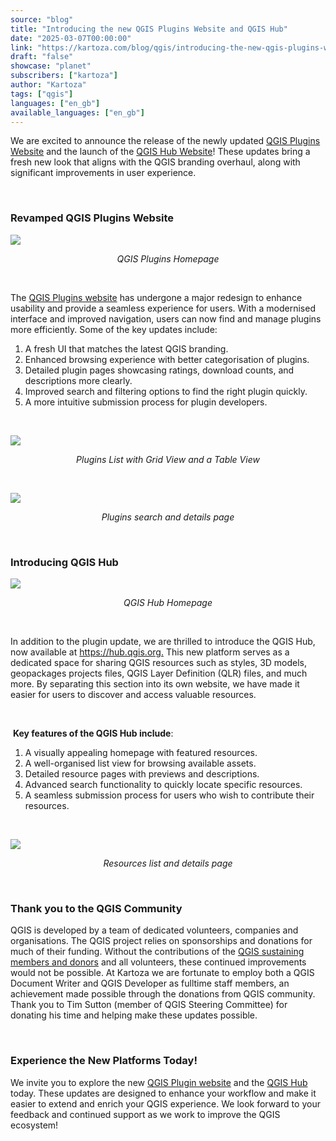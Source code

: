 ```yaml
---
source: "blog"
title: "Introducing the new QGIS Plugins Website and QGIS Hub"
date: "2025-03-07T00:00:00"
link: "https://kartoza.com/blog/qgis/introducing-the-new-qgis-plugins-website-and-qgis-hub"
draft: "false"
showcase: "planet"
subscribers: ["kartoza"]
author: "Kartoza"
tags: ["qgis"]
languages: ["en_gb"]
available_languages: ["en_gb"]
---
```


<div class="ql-editor read-mode"><p>We are excited to announce the release of the newly updated <a href="https://plugins.qgis.org" rel="noopener noreferrer">QGIS Plugins Website</a> and the launch of the <a href="https://hub.qgis.org" rel="noopener noreferrer">QGIS Hub Website</a>! These updates bring a fresh new look that aligns with the QGIS branding overhaul, along with significant improvements in user experience.</p><p><br/></p><h3>Revamped QGIS Plugins Website</h3><p><img src="/img/subscribers/kartoza/introducing-the-new-qgis-plugins-website-and-qgis-hub/T0r39En.gif"/></p><p style="text-align: center;"><em>QGIS Plugins Homepage</em></p><p style="text-align: center;"><br/></p><p>The <a href="https://plugins.qgis.org/" rel="noopener noreferrer">QGIS Plugins website</a> has undergone a major redesign to enhance usability and provide a seamless experience for users. With a modernised interface and improved navigation, users can now find and manage plugins more efficiently. Some of the key updates include:</p><ol><li><span class="ql-ui" contenteditable="false"></span>A fresh UI that matches the latest QGIS branding.</li><li><span class="ql-ui" contenteditable="false"></span>Enhanced browsing experience with better categorisation of plugins.</li><li><span class="ql-ui" contenteditable="false"></span>Detailed plugin pages showcasing ratings, download counts, and descriptions more clearly.</li><li><span class="ql-ui" contenteditable="false"></span>Improved search and filtering options to find the right plugin quickly.</li><li><span class="ql-ui" contenteditable="false"></span>A more intuitive submission process for plugin developers.</li></ol><p><br/></p><p><img src="/img/subscribers/kartoza/introducing-the-new-qgis-plugins-website-and-qgis-hub/cAxGJZk.gif"/></p><p style="text-align: center;"><em>Plugins List with Grid View and a Table View</em></p><p><br/></p><p><img src="/img/subscribers/kartoza/introducing-the-new-qgis-plugins-website-and-qgis-hub/Lkd1nIV.gif"/></p><p style="text-align: center;"><em>Plugins search and details page</em></p><p><br/></p><h3>Introducing QGIS Hub</h3><p><img src="/img/subscribers/kartoza/introducing-the-new-qgis-plugins-website-and-qgis-hub/3Us35Vm.gif"/></p><p style="text-align: center;"><em>QGIS Hub Homepage</em></p><p><br/></p><p>In addition to the plugin update, we are thrilled to introduce the QGIS Hub, now available at <a href="https://hub.qgis.org" rel="noopener noreferrer">https://hub.qgis.org.</a> This new platform serves as a dedicated space for sharing QGIS resources such as styles, 3D models, geopackages projects files, QGIS Layer Definition (QLR) files, and much more. By separating this section into its own website, we have made it easier for users to discover and access valuable resources.</p><p><br/></p><p> <strong>Key features of the QGIS Hub include</strong>:</p><ol><li><span class="ql-ui" contenteditable="false"></span>A visually appealing homepage with featured resources.</li><li><span class="ql-ui" contenteditable="false"></span>A well-organised list view for browsing available assets.</li><li><span class="ql-ui" contenteditable="false"></span>Detailed resource pages with previews and descriptions.</li><li><span class="ql-ui" contenteditable="false"></span>Advanced search functionality to quickly locate specific resources.</li><li><span class="ql-ui" contenteditable="false"></span>A seamless submission process for users who wish to contribute their resources.</li></ol><p><br/></p><p><img src="/img/subscribers/kartoza/introducing-the-new-qgis-plugins-website-and-qgis-hub/zZGA5FE.gif"/></p><p style="text-align: center;"><em>Resources list and details page</em></p><p><br/></p><h3>Thank you to the QGIS Community</h3><p>QGIS is developed by a team of dedicated volunteers, companies and organisations. The QGIS project relies on sponsorships and donations for much of their funding. Without the contributions of the <a href="https://qgis.org/funding/membership/members/" rel="noopener noreferrer">QGIS sustaining members and donors</a> and all volunteers, these continued improvements would not be possible. At Kartoza we are fortunate to employ both a QGIS Document Writer and QGIS Developer as fulltime staff members, an achievement made possible through the donations from QGIS community. Thank you to Tim Sutton (member of QGIS Steering Committee) for donating his time and helping make these updates possible.</p><p><br/></p><h3>Experience the New Platforms Today!</h3><p>We invite you to explore the new <a href="https://plugins.qgis.org/" rel="noopener noreferrer">QGIS Plugin website</a> and the <a href="https://hub.qgis.org" rel="noopener noreferrer">QGIS Hub</a> today. These updates are designed to enhance your workflow and make it easier to extend and enrich your QGIS experience. We look forward to your feedback and continued support as we work to improve the QGIS ecosystem!</p></div>
